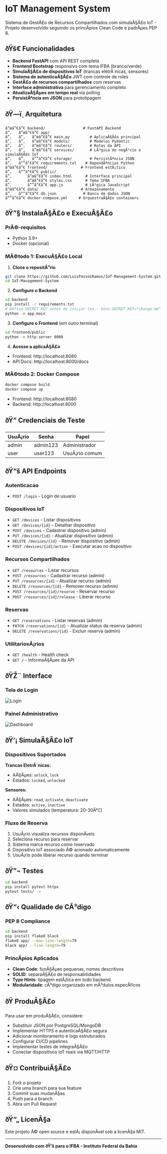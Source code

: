 ﻿# IoT Management System

Sistema de GestÃ£o de Recursos Compartilhados com simulaÃ§Ã£o IoT - Projeto desenvolvido seguindo os princÃ­pios Clean Code e padrÃµes PEP 8.

## ðŸš€ Funcionalidades

- **Backend FastAPI** com API REST completa
- **Frontend Bootstrap** responsivo com tema IFBA (branco/verde)
- **SimulaÃ§Ã£o de dispositivos IoT** (trancas eletrÃ´nicas, sensores)
- **Sistema de autenticaÃ§Ã£o** JWT com controle de roles
- **GestÃ£o de recursos compartilhados** com reservas
- **Interface administrativa** para gerenciamento completo
- **AtualizaÃ§Ãµes em tempo real** via polling
- **PersistÃªncia em JSON** para prototipagem

## ðŸ—ï¸ Arquitetura

```
â”œâ”€â”€ backend/                 # FastAPI Backend
â”‚   â”œâ”€â”€ app/
â”‚   â”‚   â”œâ”€â”€ main.py         # AplicaÃ§Ã£o principal
â”‚   â”‚   â”œâ”€â”€ models/         # Modelos Pydantic
â”‚   â”‚   â”œâ”€â”€ routers/        # Rotas da API
â”‚   â”‚   â”œâ”€â”€ services/       # LÃ³gica de negÃ³cio e simulaÃ§Ã£o IoT
â”‚   â”‚   â””â”€â”€ storage/        # PersistÃªncia JSON
â”‚   â””â”€â”€ requirements.txt    # DependÃªncias Python
â”œâ”€â”€ frontend/               # Frontend estÃ¡tico
â”‚   â””â”€â”€ public/
â”‚       â”œâ”€â”€ index.html      # Interface principal
â”‚       â”œâ”€â”€ styles.css      # Tema IFBA
â”‚       â””â”€â”€ app.js          # LÃ³gica JavaScript
â”œâ”€â”€ data/                   # Armazenamento
â”‚   â””â”€â”€ db.json            # Banco de dados JSON
â””â”€â”€ docker-compose.yml     # OrquestraÃ§Ã£o containers
```

## ðŸ”§ InstalaÃ§Ã£o e ExecuÃ§Ã£o

### PrÃ©-requisitos
- Python 3.9+
- Docker (opcional)

### MÃ©todo 1: ExecuÃ§Ã£o Local

1. **Clone o repositÃ³rio**
```bash
git clone https://github.com/LuisPassosRamos/IoT-Management-System.git
cd IoT-Management-System
```

2. **Configure o Backend**
```bash
cd backend
pip install -r requirements.txt
# Defina SECRET_KEY antes de iniciar (ex.: $env:SECRET_KEY="change-me" ou export SECRET_KEY=change-me)
python -m app.main
```

3. **Configure o Frontend** (em outro terminal)
```bash
cd frontend/public
python -m http.server 8080
```

4. **Acesse a aplicaÃ§Ã£o**
- Frontend: http://localhost:8080
- API Docs: http://localhost:8000/docs

### MÃ©todo 2: Docker Compose

```bash
docker compose build
docker compose up
```

- Frontend: http://localhost:8080
- Backend: http://localhost:8000

## ðŸ” Credenciais de Teste

| UsuÃ¡rio | Senha | Papel |
|---------|-------|-------|
| admin | admin123 | Administrador |
| user | user123 | UsuÃ¡rio comum |

## ðŸ“š API Endpoints

### Autenticacao
- `POST /login` - Login de usuario

### Dispositivos IoT
- `GET /devices` - Listar dispositivos
- `GET /devices/{id}` - Detalhar dispositivo
- `POST /devices` - Cadastrar dispositivo (admin)
- `PUT /devices/{id}` - Atualizar dispositivo (admin)
- `DELETE /devices/{id}` - Remover dispositivo (admin)
- `POST /devices/{id}/action` - Executar acao no dispositivo

### Recursos Compartilhados
- `GET /resources` - Listar recursos
- `POST /resources` - Cadastrar recurso (admin)
- `PUT /resources/{id}` - Atualizar recurso (admin)
- `DELETE /resources/{id}` - Remover recurso (admin)
- `POST /resources/{id}/reserve` - Reservar recurso
- `POST /resources/{id}/release` - Liberar recurso

### Reservas
- `GET /reservations` - Listar reservas (admin)
- `PATCH /reservations/{id}` - Atualizar status da reserva (admin)
- `DELETE /reservations/{id}` - Excluir reserva (admin)

### UtilitariosÃ¡rios
- `GET /health` - Health check
- `GET /` - InformaÃ§Ãµes da API

## ðŸŽ¨ Interface

### Tela de Login
![Login](https://github.com/user-attachments/assets/d32aae7b-2e33-4e8b-b4ef-9a3989d04be0)

### Painel Administrativo
![Dashboard](https://github.com/user-attachments/assets/1a4cff82-56d1-42e7-abd9-dc7cd7f87a56)

## ðŸ’¡ SimulaÃ§Ã£o IoT

### Dispositivos Suportados

**Trancas EletrÃ´nicas:**
- AÃ§Ãµes: `unlock`, `lock`
- Estados: `locked`, `unlocked`

**Sensores:**
- AÃ§Ãµes: `read`, `activate`, `deactivate`
- Estados: `active`, `inactive`
- Valores simulados (temperatura: 20-30Â°C)

### Fluxo de Reserva

1. UsuÃ¡rio visualiza recursos disponÃ­veis
2. Seleciona recurso para reservar
3. Sistema marca recurso como reservado
4. Dispositivo IoT associado Ã© acionado automaticamente
5. UsuÃ¡rio pode liberar recurso quando terminar

## ðŸ”¬ Testes

```bash
cd backend
pip install pytest httpx
pytest tests/ -v
```

## ðŸ“‹ Qualidade de CÃ³digo

### PEP 8 Compliance
```bash
cd backend
pip install flake8 black
flake8 app/ --max-line-length=79
black app/ --line-length=79
```

### PrincÃ­pios Aplicados
- **Clean Code**: funÃ§Ãµes pequenas, nomes descritivos
- **SOLID**: separaÃ§Ã£o de responsabilidades
- **Type Hints**: tipagem estÃ¡tica em todo backend
- **Modularidade**: cÃ³digo organizado em mÃ³dulos especÃ­ficos

## ðŸ­ ProduÃ§Ã£o

Para usar em produÃ§Ã£o, considere:

- Substituir JSON por PostgreSQL/MongoDB
- Implementar HTTPS e autenticaÃ§Ã£o segura
- Adicionar monitoramento e logs estruturados
- Configurar CI/CD pipelines
- Implementar testes de integraÃ§Ã£o
- Conectar dispositivos IoT reais via MQTT/HTTP

## ðŸ¤ ContribuiÃ§Ã£o

1. Fork o projeto
2. Crie uma branch para sua feature
3. Commit suas mudanÃ§as
4. Push para a branch
5. Abra um Pull Request

## ðŸ“„ LicenÃ§a

Este projeto Ã© open source e estÃ¡ disponÃ­vel sob a licenÃ§a MIT.

---

**Desenvolvido com ðŸ’š para o IFBA - Instituto Federal da Bahia**




